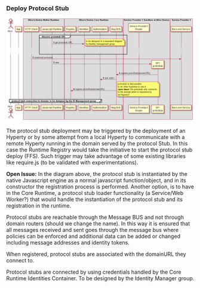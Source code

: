 ### Deploy Protocol Stub

<!--
@startuml "deploy-protostub.png"

autonumber

!define SHOW_RuntimeA

!define SHOW_AppAtRuntimeA

!define SHOW_NativeAtRuntimeA
!define SHOW_JavascriptEngineAtRuntimeA
!define SHOW_HTTPClientAtRuntimeA

!define SHOW_CoreRuntimeA
!define SHOW_MsgBUSAtRuntimeA
!define SHOW_RegistryAtRuntimeA
!define SHOW_IdentitiesAtRuntimeA
!define SHOW_AuthAtRuntimeA

!define SHOW_SP1SandboxAtRuntimeA
!define SHOW_Protostub1AtRuntimeA
!define SHOW_ServiceProvider1RouterAtRuntimeA

!define SHOW_SP1

!include ../runtime_objects.plantuml

group discover protostub URL

	JS@A -> RunID@A : get protostub URL

	note right
		to be designed in a separated diagram
		by Identity managament group
	end note
	... ...

end group


HTTP_UAC@A -> SP1 : download protostub

create Proto1@A
JS@A -> Proto1@A : new


Proto1@A -> BUS@A : register protoStub(domainURL)

BUS@A -> RunAuth@A : ask authz

BUS@A -> RunReg@A : register protoStub(domainURL)

note right
	protostub is discoverable 
	to let other hyperties to use it
	**open issue:** the protostub only connects
	to the domain when is requested by 
	an Hyperty?
end note

group protocol stub connection to domain: to be designed by the ID Management group

end group


@enduml
-->

![Deploy Protocol Stub](deploy-protostub.png)

The protocol stub deployment may be triggered by the deployment of an Hyperty or by some attempt from a local Hyperty to communicate with a remote Hyperty running in the domain served by the protocol Stub. In this case the Runtime Registry would take the initiative to start the protocol stub deploy (FFS). Such trigger may take advantage of some existing libraries like require.js (to be validated with experimentations).

**Open Issue:** In the diagram above, the protocol stub is instantiated by the native Javascript engine as a normal javascript function/object, and in its constructor the registration process is performed. Another option, is to have in the Core Runtime, a protocol stub loader functionality (a Service/Web Worker?) that would handle the instantiation of the protocol stub and its registration in the runtime.

Protocol stubs are reachable through the Message BUS and not through domain routers (should we change the name). In this way it is ensured that all messages received and sent goes through the message bus where policies can be enforced and additional data can be added or changed including message addresses and identity tokens.

When registered, protocol stubs are associated with the domainURL they connect to.

Protocol stubs are connected by using credentials handled by the Core Runtime Identities Container. To be designed by the Identity Manager group.
